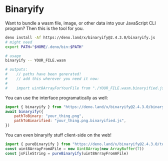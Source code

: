 # Binaryify

Want to bundle a wasm file, image, or other data into your JavaScript CLI program? Then this is the tool for you.

```sh
deno install -Af https://deno.land/x/binaryify@2.4.3.0/binaryify.js
# might need
export PATH="$HOME/.deno/bin:$PATH"

# usage
binaryify -- YOUR_FILE.wasm

# outputs:
#    // paths have been generated!
#    // add this wherever you need it now:
#
#    import uint8ArrayForYourFile from "./YOUR_FILE.wasm.binaryified.js"
```


You can use the interface programatically as well:
 
```js
import { binaryify } from "https://deno.land/x/binaryify@2.4.3.0/binaryify_api.js"
await binaryify({
    pathToBinary: "your_thing.png",
    pathToBinarified: "your_thing.png.binaryified.js",
})
```

You can even binaryify stuff client-side on the web!
 
```js
import { pureBinaryify } from "https://deno.land/x/binaryify@2.4.3.0/tools.js"
const uint8ArrayFromAFile = new Uint8Array(new ArrayBuffer(7))
const jsFileString = pureBinaryify(uint8ArrayFromAFile)
```

<!-- howdy -->